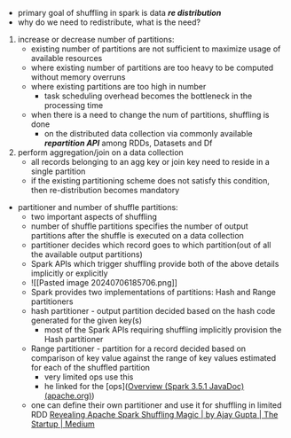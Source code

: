 - primary goal of shuffling in spark is data ***re distribution***
- why do we need to redistribute, what is the need?
1. increase or decrease number of partitions:
	- existing number of partitions are not sufficient to maximize usage of available resources
	- where existing number of partitions are too heavy to be computed without memory overruns
	- where existing partitions are too high in number
		- task scheduling overhead becomes the bottleneck in the processing time
	- when there is a need to change the num of partitions, shuffling is done
		- on the distributed data collection via commonly available ***repartition API*** among RDDs, Datasets and Df
2. perform aggregation/join on a data collection
	- all records belonging to an agg key or join key need to reside in a single partition
	- if the existing partitioning scheme does not satisfy this condition, then re-distribution becomes mandatory

- partitioner and number of shuffle partitions:
	- two important aspects of shuffling
	- number of shuffle partitions specifies the number of output partitions after the shuffle is executed on a data collection
	- partitioner decides which record goes to which partition(out of all the available output partitions)
	- Spark APIs which trigger shuffling provide both of the above details implicitly or explicitly
	- ![[Pasted image 20240706185706.png]]
	- Spark provides two implementations of partitions: Hash and Range partitioners
	- hash partitioner - output partition decided based on the hash code generated for the given key(s)
		- most of the Spark APIs requiring shuffling implicitly provision the Hash partitioner
	- Range partitioner - partition for a record decided based on comparison of key value against the range of key values estimated for each of the shuffled partition
		- very limited ops use this
		- he linked for the [ops]([Overview (Spark 3.5.1 JavaDoc) (apache.org)](https://spark.apache.org/docs/latest/api/java/index.html?org%2Fapache%2Fspark%2Fsql%2FDataset.html=))
	- one can define their own partitioner and use it for shuffling in limited RDD
 [Revealing Apache Spark Shuffling Magic | by Ajay Gupta | The Startup | Medium](https://medium.com/swlh/revealing-apache-spark-shuffling-magic-b2c304306142)
 
